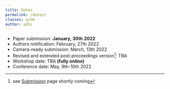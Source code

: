 ```yaml
---
title: Dates
permalink: /dates/
classes: wide
author: a2hc
---
```


 * Paper submission: **January, 30th 2022**
 * Authors notification: February, 27th 2022
 * Camera-ready submission: March, 13th 2022
 * Revised and extended post-proceedings version[^1]: TBA
 * Workshop date: TBA **(fully online)**
 * Conference date: May, 9th-10th 2022
 
[^1]: see [Submission](/sub/) page shortly coming
